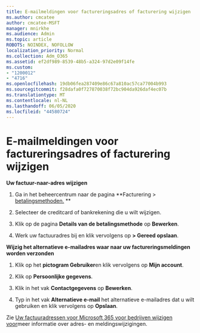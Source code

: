 ```yaml
---
title: E-mailmeldingen voor factureringsadres of facturering wijzigen
ms.author: cmcatee
author: cmcatee-MSFT
manager: mnirkhe
ms.audience: Admin
ms.topic: article
ROBOTS: NOINDEX, NOFOLLOW
localization_priority: Normal
ms.collection: Adm_O365
ms.assetid: ef2df989-8539-48b5-a324-97d2e09f14fe
ms.custom:
- "1200012"
- "4716"
ms.openlocfilehash: 19db06fea287409e86c67a810ac57ca77004b993
ms.sourcegitcommit: f28dafa0f727870038f72bc904da926daf4ec07b
ms.translationtype: MT
ms.contentlocale: nl-NL
ms.lasthandoff: 06/05/2020
ms.locfileid: "44580724"
---
```

# <a name="change-billing-address-or-billing-email-notifications"></a>E-mailmeldingen voor factureringsadres of facturering wijzigen

**Uw factuur-naar-adres wijzigen**

1. Ga in het beheercentrum naar de pagina **Facturering > [betalingsmethoden.](https://go.microsoft.com/fwlink/p/?linkid=2018806) **

2. Selecteer de creditcard of bankrekening die u wilt wijzigen.

3. Klik op de pagina **Details van de betalingsmethode** op **Bewerken**.

4. Werk uw factuuradres bij en klik vervolgens op **> Gereed opslaan**.

**Wijzig het alternatieve e-mailadres waar naar uw factureringsmeldingen worden verzonden** 

1. Klik op het **pictogram Gebruiker**en klik vervolgens op **Mijn account**.

2. Klik op **Persoonlijke gegevens**.

3. Klik in het vak **Contactgegevens** op **Bewerken**.

4. Typ in het vak **Alternatieve e-mail** het alternatieve e-mailadres dat u wilt gebruiken en klik vervolgens op **Opslaan**.

Zie [Uw factuuradressen voor Microsoft 365 voor bedrijven wijzigen voor](https://docs.microsoft.com/microsoft-365/commerce/billing-and-payments/change-your-billing-addresses?view=o365-worldwide)meer informatie over adres- en meldingswijzigingen.
